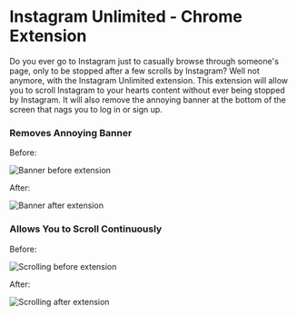# Instagram Unlimited - Chrome Extension

Do you ever go to Instagram just to casually browse through someone's page, only to be stopped after a few scrolls by Instagram? Well not anymore, with the Instagram Unlimited extension. This extension will allow you to scroll Instagram to your hearts content without ever being stopped by Instagram. It will also remove the annoying banner at the bottom of the screen that nags you to log in or sign up.

### Removes Annoying Banner

Before:

![Banner before extension](https://raw.githubusercontent.com/spencercorwin/instagram-unlimited/master/media/screenshots/sized-converted/before-1.png)

After:

![Banner after extension](https://raw.githubusercontent.com/spencercorwin/instagram-unlimited/master/media/screenshots/sized-converted/after-1.png)

### Allows You to Scroll Continuously

Before:

![Scrolling before extension](https://raw.githubusercontent.com/spencercorwin/instagram-unlimited/master/media/screenshots/sized-converted/before-2.png)

After:

![Scrolling after extension](https://raw.githubusercontent.com/spencercorwin/instagram-unlimited/master/media/screenshots/sized-converted/after-2.png)
